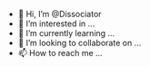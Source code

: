 - 👋 Hi, I’m @Dissociator
- 👀 I’m interested in ...
- 🌱 I’m currently learning ...
- 💞️ I’m looking to collaborate on ...
- 📫 How to reach me ...

<!---
Dissociator/Dissociator is a ✨ special ✨ repository because its `README.md` (this file) appears on your GitHub profile.
You can click the Preview link to take a look at your changes.
--->
